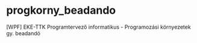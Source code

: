 # progkorny_beadando
[WPF] EKE-TTK Programtervező informatikus - Programozási környezetek gy. beadandó
